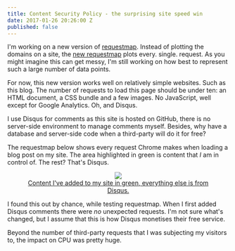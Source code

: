 ```yaml
---
title: Content Security Policy - the surprising site speed win
date: 2017-01-26 20:26:00 Z
published: false
---
```


I'm working on a new version of [requestmap](https://requestmap.webperf.tools). Instead of plotting the domains on a site, the [new requestmap](https://requestmap.herokuapp.com) plots every. single. request. As you might imagine this can get messy, I'm still working on how best to represent such a large number of data points.

For now, this new version works well on relatively simple websites. Such as this blog. The number of requests to load this page should be under ten: an HTML document, a CSS bundle and a few images. No JavaScript, well except for Google Analytics. Oh, and Disqus. 

I use Disqus for comments as this site is hosted on GitHub, there is no server-side environment to manage comments myself. Besides, why have a database and server-side code when a third-party will do it for free?

The requestmap below shows every request Chrome makes when loading a blog post on my site. The area highlighted in green is content that *I* am in control of. The rest? That's Disqus.

<figure align="center">
<a href="https://requestmap.herokuapp.com/render/170126_3F_KXC">
<img style="max-width:80%;" src="/uploads/ninja_requests.png"/>
<figcaption>Content I've added to my site in green, everything else is from Disqus.</figcaption>
</a>
</figure>

I found this out by chance, while testing requestmap. When I first added Disqus comments there were *no* unexpected requests. I'm not sure what's changed, but I assume that this is how Disqus monetises their free service.

Beyond the number of third-party requests that I was subjecting my visitors to, the impact on CPU was pretty huge. 